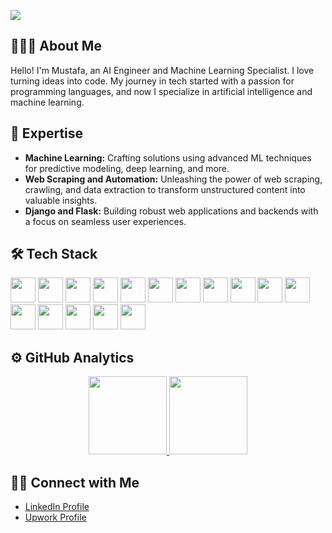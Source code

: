 ![](assets/img/header.png)

## 👨🏻‍💻 About Me

Hello! I'm Mustafa, an AI Engineer and Machine Learning Specialist. I love turning ideas into code. My journey in tech started with a passion for programming languages, and now I specialize in artificial intelligence and machine learning.

## 🤖 Expertise

*   **Machine Learning:** Crafting solutions using advanced ML techniques for predictive modeling, deep learning, and more.
*   **Web Scraping and Automation:** Unleashing the power of web scraping, crawling, and data extraction to transform unstructured content into valuable insights.
*   **Django and Flask:** Building robust web applications and backends with a focus on seamless user experiences.

## 🛠 Tech Stack
<p align="left">
  <img width="40px" padding-right="20px" src="https://cdn.jsdelivr.net/gh/devicons/devicon/icons/python/python-original.svg">
  <img width="40px" padding-right="20px" src="https://cdn.jsdelivr.net/gh/devicons/devicon/icons/javascript/javascript-original.svg">
  <img width="40px" padding-right="20px" src="https://cdn.jsdelivr.net/gh/devicons/devicon/icons/cplusplus/cplusplus-original.svg">
  <img width="40px" padding-right="20px" src="https://cdn.jsdelivr.net/gh/devicons/devicon/icons/tensorflow/tensorflow-original.svg">
  <img width="40px" padding-right="20px" src="https://cdn.jsdelivr.net/gh/devicons/devicon/icons/pytorch/pytorch-original.svg">
  <img width="40px" padding-right="20px" src="https://cdn.jsdelivr.net/gh/devicons/devicon/icons/numpy/numpy-original.svg">
  <img width="40px" padding-right="20px" src="https://cdn.jsdelivr.net/gh/devicons/devicon/icons/pandas/pandas-original.svg">
  <img width="40px" padding-right="20px" src="https://cdn.jsdelivr.net/gh/devicons/devicon/icons/django/django-plain.svg">
  <img width="40px" padding-right="20px" src="https://cdn.jsdelivr.net/gh/devicons/devicon/icons/flask/flask-original.svg">
  <img width="40px" padding-right="20px" src="https://cdn.jsdelivr.net/gh/devicons/devicon/icons/opencv/opencv-original.svg">
  <img width="40px" padding-right="20px" src="https://cdn.jsdelivr.net/gh/devicons/devicon/icons/selenium/selenium-original.svg">
  <img width="40px" padding-right="20px" src="https://cdn.jsdelivr.net/gh/devicons/devicon/icons/git/git-original.svg">
  <img width="40px" padding-right="20px" src="https://cdn.jsdelivr.net/gh/devicons/devicon/icons/linux/linux-original.svg">
  <img width="40px" padding-right="20px" src="https://cdn.jsdelivr.net/gh/devicons/devicon/icons/docker/docker-original-wordmark.svg">
  <img width="40px" padding-right="20px" src="https://cdn.jsdelivr.net/gh/devicons/devicon/icons/amazonwebservices/amazonwebservices-original.svg">
  <img width="40px" padding-right="20px" src="https://cdn.jsdelivr.net/gh/devicons/devicon/icons/digitalocean/digitalocean-original.svg">
</p>

## ⚙️ GitHub Analytics

<p align="center">
  <a href="https://github.com/henalon0">
    <img height="125em" src="https://github-readme-stats-eight-theta.vercel.app/api?username=henalon0&show_icons=true&theme=algolia&include_all_commits=true&count_private=true"/>
    <img height="125em" src="https://github-readme-stats-eight-theta.vercel.app/api/top-langs/?username=henalon0&layout=compact&langs_count=8&theme=algolia"/>
  </a>
</p>

## 🤝🏻 Connect with Me

*   [LinkedIn Profile](https://www.linkedin.com/in/mustafakel/)
*   [Upwork Profile](https://www.upwork.com/freelancers/mustafakel)
